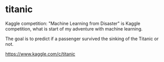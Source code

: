 # titanic

Kaggle competition: "Machine Learning from Disaster" is Kaggle competition, what is start of my adventure with machine learning.

The goal is to predict if a passenger survived the sinking of the Titanic or not.

https://www.kaggle.com/c/titanic
